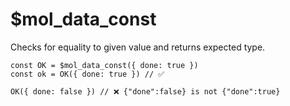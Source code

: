 # $mol_data_const

Checks for equality to given value and returns expected type.

	const OK = $mol_data_const({ done: true })
	const ok = OK({ done: true }) // ✅

	OK({ done: false }) // ❌ {"done":false} is not {"done":true}
